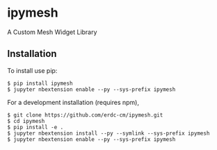 ipymesh
===============================

A Custom Mesh Widget Library

Installation
------------

To install use pip:

    $ pip install ipymesh
    $ jupyter nbextension enable --py --sys-prefix ipymesh


For a development installation (requires npm),

    $ git clone https://github.com/erdc-cm/ipymesh.git
    $ cd ipymesh
    $ pip install -e .
    $ jupyter nbextension install --py --symlink --sys-prefix ipymesh
    $ jupyter nbextension enable --py --sys-prefix ipymesh
